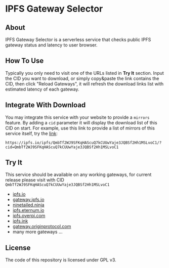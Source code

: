 # IPFS Gateway Selector

## About

IPFS Gateway Selector is a serverless service that checks public IPFS gateway status and latency to user browser.

## How To Use

Typically you only need to visit one of the URLs listed in **Try It** section. Input the CID you want to download, or simply copy&paste the link contains the CID, then click "Reload Gateways", it will refresh the download links list with estimated latency of each gateway.

## Integrate With Download

You may integrate this service with your website to provide a `mirrors` feature. By adding a `cid` parameter it will display the download list of this CID on start. For example, use this link to provide a list of mirrors of this service itself, try the [link](https://ipfs.io/ipfs/QmbTf2WJ9SFKqHAScuQ7kCUUwYaje3JQBSf2Hh1MSLvoC1/?cid=QmbTf2WJ9SFKqHAScuQ7kCUUwYaje3JQBSf2Hh1MSLvoC1):
```
https://ipfs.io/ipfs/QmbTf2WJ9SFKqHAScuQ7kCUUwYaje3JQBSf2Hh1MSLvoC1/?cid=QmbTf2WJ9SFKqHAScuQ7kCUUwYaje3JQBSf2Hh1MSLvoC1
```


## Try It
This service should be available on any working gateways, for current release please visit with CID `QmbTf2WJ9SFKqHAScuQ7kCUUwYaje3JQBSf2Hh1MSLvoC1`
* [ipfs.io](https://ipfs.io/ipfs/QmbTf2WJ9SFKqHAScuQ7kCUUwYaje3JQBSf2Hh1MSLvoC1)
* [gateway.ipfs.io](https://gateway.ipfs.io/ipfs/QmbTf2WJ9SFKqHAScuQ7kCUUwYaje3JQBSf2Hh1MSLvoC1)
* [ninetailed.ninja](https://ninetailed.ninja/ipfs/QmbTf2WJ9SFKqHAScuQ7kCUUwYaje3JQBSf2Hh1MSLvoC1)
* [ipfs.eternum.io](https://ipfs.eternum.io/ipfs/QmbTf2WJ9SFKqHAScuQ7kCUUwYaje3JQBSf2Hh1MSLvoC1)
* [ipfs.overpi.com](https://ipfs.overpi.com/ipfs/QmbTf2WJ9SFKqHAScuQ7kCUUwYaje3JQBSf2Hh1MSLvoC1)
* [ipfs.ink](https://ipfs.ink/ipfs/QmbTf2WJ9SFKqHAScuQ7kCUUwYaje3JQBSf2Hh1MSLvoC1)
* [gateway.originprotocol.com](https://gateway.originprotocol.com/ipfs/QmbTf2WJ9SFKqHAScuQ7kCUUwYaje3JQBSf2Hh1MSLvoC1)
* many more gateways ...

## License

The code of this repository is licensed under GPL v3.

